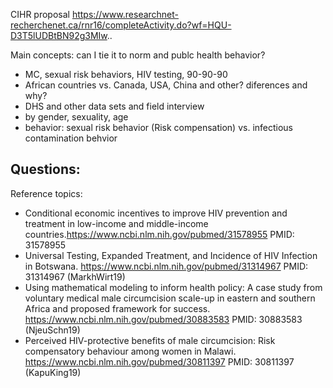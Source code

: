 CIHR proposal https://www.researchnet-recherchenet.ca/rnr16/completeActivity.do?wf=HQU-D3T5lUDBtBN92g3MIw..

Main concepts:  can I tie it to norm and publc health behavior?
- MC, sexual risk behaviors, HIV testing, 90-90-90
- African countries vs. Canada, USA, China and other?  diferences and why?
- DHS and other data sets and field interview
- by gender, sexuality, age
- behavior:  sexual risk behavior (Risk compensation) vs. infectious contamination behvior

Questions:
- 


Reference topics:
- Conditional economic incentives to improve HIV prevention and treatment in low-income and middle-income countries.https://www.ncbi.nlm.nih.gov/pubmed/31578955 PMID: 31578955
- Universal Testing, Expanded Treatment, and Incidence of HIV Infection in Botswana. https://www.ncbi.nlm.nih.gov/pubmed/31314967 PMID: 31314967 (MarkhWirt19)
- Using mathematical modeling to inform health policy: A case study from voluntary medical male circumcision scale-up in eastern and southern Africa and proposed framework for success. https://www.ncbi.nlm.nih.gov/pubmed/30883583 PMID: 30883583 (NjeuSchn19)
- Perceived HIV-protective benefits of male circumcision: Risk compensatory behaviour among women in Malawi. https://www.ncbi.nlm.nih.gov/pubmed/30811397 PMID: 30811397 (KapuKing19)
